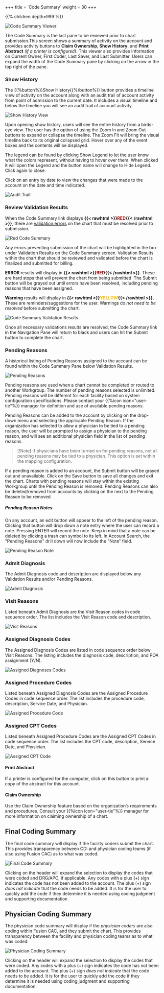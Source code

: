 +++
title = 'Code Summary'
weight = 30
+++


{{% children depth=999 %}}


![Code Summary Viewer](CodeSummaryPane.png)

The Code Summary is the last pane to be reviewed prior to chart submission.This screen shows a summary of activity on the account and provides activity buttons to **Claim Ownership**, **Show History**, and **Print Abstract** *(if a printer is configured)*. This viewer also provides information on Current Owner, First Coder, Last Saver, and Last Submitter. Users can expand the width of the Code Summary pane by clicking on the arrow in the top right of the pane. 

### Show History

The {{%button%}}Show History{{%/button%}} button provides a timeline view of activity on the account along with an audit trail of account activity from point of admission to the current date. 
It includes a visual timeline and below the timeline you will see an audit trail of account activity. 

![Show History View](ShowHistory.png)

Upon opening show history, users will see the entire history from a birds-eye view.  The user has the option of using the Zoom In and Zoom Out buttons to expand or collapse the timeline.  The Zoom Fit will bring the visual timeline back to its original collapsed grid.  Hover over any of the event boxes and the contents will be displayed. 

The legend can be found by clicking Show Legend to let the user know what the colors represent, without having to hover over them.  When clicked it will open the Legend and the button name will change to Hide Legend.  Click again to close. 

Click on an entry by date to view the changes that were made to the account on the date and time indicated.

![Audit Trail](AuditTrail.png)

### Review Validation Results

When the Code Summary link displays **{{< rawhtml >}}<span style="color:#a00">RED</span>{{< /rawhtml >}}**, there are [validation errors](https://dolbeysystems.github.io/fusion-cac-web-docs/administrative-user-guide/validation-management/) on the chart that must be resolved prior to submission.

![Red Code Summary](RedCodeSummary.png)

Any errors preventing submission of the chart will be highlighted in the box under Validation Results on the Code Summary screen. Validation Results within the chart that should be reviewed and validated before the chart is finalized and submitted for billing.

**ERROR** results will display in **{{< rawhtml >}}<span style="color:#a00">RED</span>{{< /rawhtml >}}**. These are hard stops that will prevent the chart from being submitted. The Submit button will be grayed out until errors have been resolved, including pending reasons that have been assigned.

**Warning** results will display in **{{< rawhtml >}}<span style="color:#FFBF00">YELLOW</span>{{< /rawhtml >}}**. These are reminders/suggestions for the user. Warnings do *not need to be resolved* before submitting the chart. 

![Code Summary Validation Results](ValidationResults.png)

Once all necessary validations results are resolved, the Code Summary link in the Navigation Pane will return to black and users can hit the Submit button to complete the chart.

### Pending Reasons

A historical listing of Pending Reasons assigned to the account can be found within the Code Summary Pane below Validation Results.

![Pending Reasons](PendingReasons.png)

Pending reasons are used when a chart cannot be completed or routed to another Workgroup. The number of pending reasons selected is unlimited.  Pending reasons will be different for each facility based on system configuration specifications.  Please contact your {{%icon icon="user-tie"%}} manager for definition and use of available pending reasons.

Pending Reasons can be added to the account by clicking on the drop-down menu and selecting the applicable Pending Reason. If the organization has selected to allow a physician to be tied to a pending reason, the user will be prompted to assign a physician to the pending reason, and will see an additional physician field in the list of pending reasons. 

>[!Note] If physicians have been turned on for pending reasons, not all pending reasons may be tied to a physician. This option is set within the mapping configuration.

If a pending reason is added to an account, the Submit button will be grayed out and unavailable.  Click on the Save button to save all changes and exit the chart. Charts with pending reasons will stay within the existing Workgroup until the Pending Reason is removed. Pending Reasons can also be deleted/removed from accounts by clicking on the next to the Pending Reason to be removed. 

##### Pending Reason Notes
On any account, an edit button will appear to the left of the pending reason. Clicking that button will drop down a note entry where the user can record a note. Pressing ENTER will record the note. Keep in mind that a note can be deleted by clicking a trash can symbol to its left. In Account Search, the "Pending Reasons" drill down will now include the "Note" field.

![Pending Reason Note](PendingReasonNote.png)

### Admit Diagnosis 

The Admit Diagnosis code and description are displayed below any Validation Results and/or Pending Reasons.

![Admit Diagnosis](AdmitDx.png)

### Visit Reasons

Listed beneath Admit Diagnosis are the Visit Reason codes in code sequence order. The list includes the Visit Reason code and description.

![Visit Reasons](VisitReasons.png)

### Assigned Diagnosis Codes

The Assigned Diagnosis Codes are listed in code sequence order below Visit Reasons.  The listing includes the diagnosis code, description, and POA assignment (Y/N).

![Assigned Diagnoses Codes](AssignedDxCodes.png)

### Assigned Procedure Codes

Listed beneath Assigned Diagnosis Codes are the Assigned Procedure Codes in code sequence order. The list includes the procedure code, description, Service Date, and Physician.

![Assigned Procedure Code](AssignedProcedure.png)

### Assigned CPT Codes

Listed beneath Assigned Procedure Codes are the Assigned CPT Codes in code sequence order. The list includes the CPT code, description, Service Date, and Physician.

![Assigned CPT Code](AssignedCPT.png)

#### Print Abstract
If a printer is configured for the computer, click on this button to print a copy of the abstract for this account. 

#### Claim Ownership
Use the Claim Ownership feature based on the organization’s requirements and procedures. Consult your {{%icon icon="user-tie"%}} manager for more information on claiming ownership of a chart. 


## Final Coding Summary

The final code summary will display if the facility coders submit the chart. This provides transparency between CDI and physician coding teams (if also using Fusion CAC) as to what was coded.

![Final Code Summary](FinalCodeSummary.png)

Clicking on the header will expand the selection to display the codes that were coded and DRG/APC, if applicable. Any codes with a plus (+) sign indicates the code has not been added to the account. The plus (+) sign *does not indicate* that the code needs to be added. It is for the user to quickly add the code if they determine it is needed using coding judgment and supporting documentation.

## Physician Coding Summary

The physician code summary will display if the *physician coders* are also coding within Fusion CAC, and they submit the chart. This provides transparency between the facility and physician coding teams as to what was coded.

![Physician Coding Summary](PhysicianCodeSummary.png)

Clicking on the header will expand the selection to display the codes that were coded. Any codes with a plus (+) sign indicates the code has not been added to the account. The plus (+) sign *does not indicate* that the code needs to be added. It is for the user to quickly add the code if they determine it is needed using coding judgment and supporting documentation.


